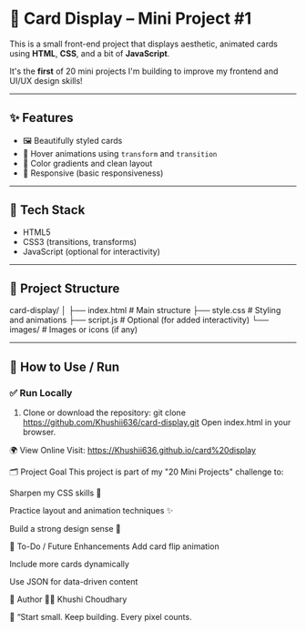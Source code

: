 # 📇 Card Display – Mini Project #1

This is a small front-end project that displays aesthetic, animated cards using **HTML**, **CSS**, and a bit of **JavaScript**.

It's the **first** of 20 mini projects I'm building to improve my frontend and UI/UX design skills!

---

## ✨ Features

- 🖼️ Beautifully styled cards
- 🎯 Hover animations using `transform` and `transition`
- 🌈 Color gradients and clean layout
- 📱 Responsive (basic responsiveness)

---

## 🔧 Tech Stack

- HTML5
- CSS3 (transitions, transforms)
- JavaScript (optional for interactivity)

---

## 📁 Project Structure

card-display/
│
├── index.html # Main structure
├── style.css # Styling and animations
├── script.js # Optional (for added interactivity)
└── images/ # Images or icons (if any)

---

## 🚀 How to Use / Run

### ✅ Run Locally
1. Clone or download the repository:
   git clone https://github.com/Khushii636/card-display.git
Open index.html in your browser.

🌍 View Online
Visit: https://Khushii636.github.io/card%20display

🗂️ Project Goal
This project is part of my "20 Mini Projects" challenge to:

Sharpen my CSS skills 💅

Practice layout and animation techniques ✨

Build a strong design sense 🎨

📝 To-Do / Future Enhancements
Add card flip animation

Include more cards dynamically

Use JSON for data-driven content

📌 Author
👩‍💻 Khushi Choudhary

🚀 “Start small. Keep building. Every pixel counts.
